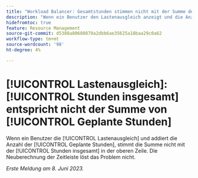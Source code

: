 ```yaml
---
title: "Workload Balancer: Gesamtstunden stimmen nicht mit der Summe der geplanten Stunden überein"
description: "Wenn ein Benutzer den Lastenausgleich anzeigt und die Anzahl der geplanten Stunden addiert, stimmt die Summe nicht mit der Gesamtdauer in der oberen Zeile überein. Die Neuberechnung der Zeitleiste löst das Problem nicht."
hidefromtoc: true
feature: Resource Management
source-git-commit: d5388a80680879a2dbb6ae35625a18baa29c0a62
workflow-type: tm+mt
source-wordcount: '98'
ht-degree: 4%

---
```



# [!UICONTROL Lastenausgleich]: [!UICONTROL Stunden insgesamt] entspricht nicht der Summe von [!UICONTROL Geplante Stunden]

Wenn ein Benutzer die [!UICONTROL Lastenausgleich] und addiert die Anzahl der [!UICONTROL Geplante Stunden], stimmt die Summe nicht mit der [!UICONTROL Stunden insgesamt] in der oberen Zeile. Die Neuberechnung der Zeitleiste löst das Problem nicht.

_Erste Meldung am 8. Juni 2023._

